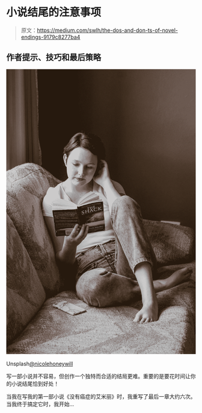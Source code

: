 # 小说结尾的注意事项

> 原文：<https://medium.com/swlh/the-dos-and-don-ts-of-novel-endings-9179c8277ba4>

## 作者提示、技巧和最后策略

![](img/6e7defbd9d252c7ce5c573c2e7a3a084.png)

Unsplash[@nicolehoneywill](https://unsplash.com/@nicolehoneywill)

写一部小说并不容易，但创作一个独特而合适的结局更难。重要的是要花时间让你的小说结尾恰到好处！

当我在写我的第一部小说《没有癌症的艾米丽》时，我重写了最后一章大约六次。当我终于搞定它时，我开始…